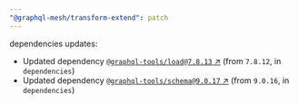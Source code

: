 ```yaml
---
"@graphql-mesh/transform-extend": patch
---
```

dependencies updates:
  - Updated dependency [`@graphql-tools/load@7.8.13` ↗︎](https://www.npmjs.com/package/@graphql-tools/load/v/7.8.13) (from `7.8.12`, in `dependencies`)
  - Updated dependency [`@graphql-tools/schema@9.0.17` ↗︎](https://www.npmjs.com/package/@graphql-tools/schema/v/9.0.17) (from `9.0.16`, in `dependencies`)
